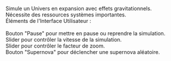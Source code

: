 Simule un Univers en expansion avec effets gravitationnels. <br/>
Nécessite des ressources systèmes importantes.
<br/>
Éléments de l'Interface Utilisateur :<br/>
<br/>
Bouton "Pause" pour mettre en pause ou reprendre la simulation.<br/>
Slider pour contrôler la vitesse de la simulation.<br/>
Slider pour contrôler le facteur de zoom.<br/>
Bouton "Supernova" pour déclencher une supernova aléatoire.<br/>
